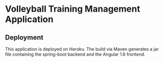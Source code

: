# Volleyball Training Management Application

## Deployment
This application is deployed on Heroku. The build via Maven generates a jar file containing the spring-boot backend and the Angular 1.6 frontend. 
